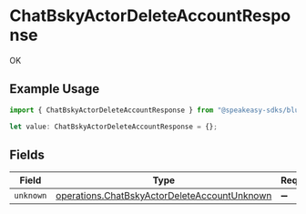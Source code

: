 # ChatBskyActorDeleteAccountResponse

OK

## Example Usage

```typescript
import { ChatBskyActorDeleteAccountResponse } from "@speakeasy-sdks/bluesky/models/operations";

let value: ChatBskyActorDeleteAccountResponse = {};
```

## Fields

| Field                                                                                                        | Type                                                                                                         | Required                                                                                                     | Description                                                                                                  |
| ------------------------------------------------------------------------------------------------------------ | ------------------------------------------------------------------------------------------------------------ | ------------------------------------------------------------------------------------------------------------ | ------------------------------------------------------------------------------------------------------------ |
| `unknown`                                                                                                    | [operations.ChatBskyActorDeleteAccountUnknown](../../models/operations/chatbskyactordeleteaccountunknown.md) | :heavy_minus_sign:                                                                                           | N/A                                                                                                          |